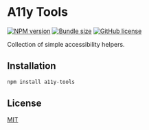 # A11y Tools

[![NPM version](https://img.shields.io/npm/v/a11y-tools)](https://www.npmjs.com/package/a11y-tools)
[![Bundle size](https://img.shields.io/bundlephobia/minzip/a11y-tools?label=size)](https://bundlephobia.com/result?p=a11y-tools)
[![GitHub license](https://img.shields.io/github/license/daun/a11y-tools)](./LICENSE)

Collection of simple accessibility helpers.

## Installation

```bash
npm install a11y-tools
```

## License

[MIT](https://opensource.org/licenses/MIT)

